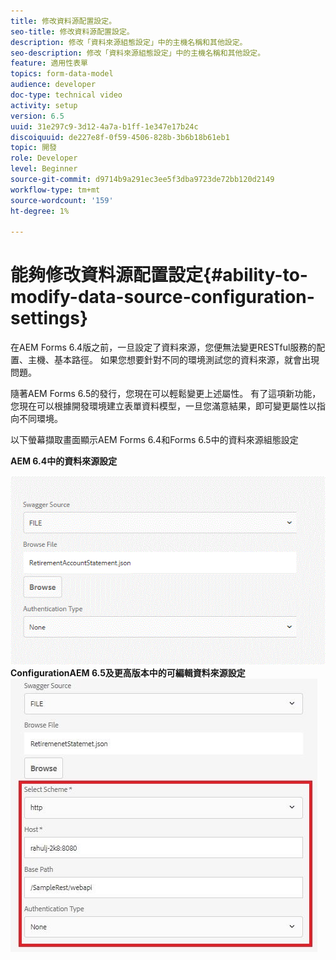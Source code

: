 ```yaml
---
title: 修改資料源配置設定。
seo-title: 修改資料源配置設定。
description: 修改「資料來源組態設定」中的主機名稱和其他設定。
seo-description: 修改「資料來源組態設定」中的主機名稱和其他設定。
feature: 適用性表單
topics: form-data-model
audience: developer
doc-type: technical video
activity: setup
version: 6.5
uuid: 31e297c9-3d12-4a7a-b1ff-1e347e17b24c
discoiquuid: de227e8f-0f59-4506-828b-3b6b18b61eb1
topic: 開發
role: Developer
level: Beginner
source-git-commit: d9714b9a291ec3ee5f3dba9723de72bb120d2149
workflow-type: tm+mt
source-wordcount: '159'
ht-degree: 1%

---
```



# 能夠修改資料源配置設定{#ability-to-modify-data-source-configuration-settings}

在AEM Forms 6.4版之前，一旦設定了資料來源，您便無法變更RESTful服務的配置、主機、基本路徑。 如果您想要針對不同的環境測試您的資料來源，就會出現問題。

隨著AEM Forms 6.5的發行，您現在可以輕鬆變更上述屬性。 有了這項新功能，您現在可以根據開發環境建立表單資料模型，一旦您滿意結果，即可變更屬性以指向不同環境。

以下螢幕擷取畫面顯示AEM Forms 6.4和Forms 6.5中的資料來源組態設定

**AEM 6.4中的資料來源設定**

![64DataSource ](assets/64release.gif)
**ConfigurationAEM 6.5及更高版本中的可編輯資料來源設定**
![ 65DataSource Configuration](assets/modifiabledatasource.jfif)

